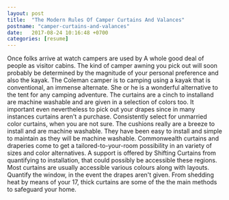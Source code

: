 ```yaml
---
layout: post
title:  "The Modern Rules Of Camper Curtains And Valances"
postname: "camper-curtains-and-valances"
date:   2017-08-24 10:16:48 +0700
categories: [resume]
---
```

Once folks arrive at watch campers are used by A whole good deal of people as visitor cabins. The kind of camper awning you pick out will soon probably be determined by the magnitude of your personal preference and also the kayak. The Coleman camper is to camping using a kayak that is conventional, an immense alternate. She or he is a wonderful alternative to the tent for any camping adventure. The curtains are a cinch to installand are machine washable and are given in a selection of colors too. It important even nevertheless to pick out your drapes since in many instances curtains aren't a purchase. Consistently select for unmarried color curtains, when you are not sure. The cushions really are a breeze to install and are machine washable. They have been easy to install and simple to maintain as they will be machine washable. Commonwealth curtains and draperies come to get a tailored-to-your-room possibility in an variety of sizes and color alternatives. A support is offered by Shifting Curtains from quantifying to installation, that could possibly be accessible these regions. Most curtains are usually accessible various colours along with layouts. Quantify the window, in the event the drapes aren't given. From shedding heat by means of your 17, thick curtains are some of the the main methods to safeguard your home.
